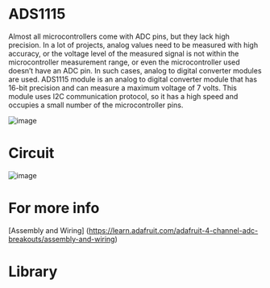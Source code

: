 # ADS1115
Almost all microcontrollers come with ADC pins, but they lack high precision. In a lot of projects, analog values need to be measured with high accuracy, or the voltage level of the measured signal is not within the microcontroller measurement range, or even the microcontroller used doesn’t have an ADC pin. In such cases, analog to digital converter modules are used.
ADS1115 module is an analog to digital converter module that has 16-bit precision and can measure a maximum voltage of 7 volts. This module uses I2C communication protocol, so it has a high speed and occupies a small number of the microcontroller pins.

![image](https://user-images.githubusercontent.com/24539773/205572192-566919d2-e452-40cd-a8a2-e063216aa6f6.png)


# Circuit
![image](https://user-images.githubusercontent.com/24539773/205572869-babf13ba-db6c-4359-b9be-0c4f23b94cc2.png)

# For more info 
 [Assembly and Wiring] (https://learn.adafruit.com/adafruit-4-channel-adc-breakouts/assembly-and-wiring)

# Library
 
